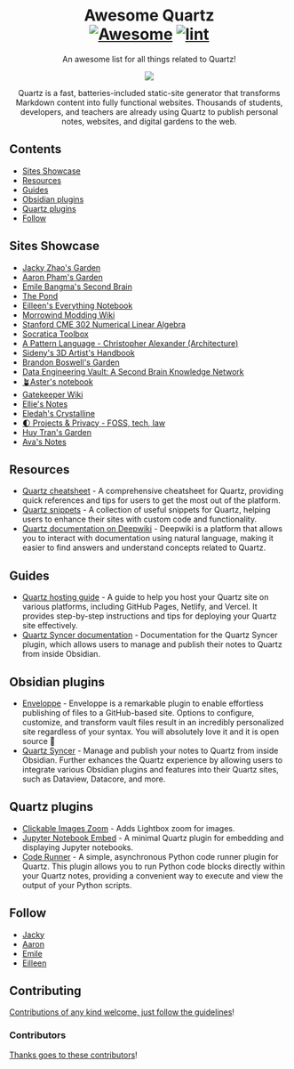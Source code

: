 <div align="center">

<!-- title -->

<!--lint ignore no-dead-urls-->

# Awesome Quartz<br> [![Awesome](https://awesome.re/badge.svg)](https://awesome.re) [![lint](https://github.com/quartz-community/awesome-quartz/actions/workflows/lint.yaml/badge.svg)](https://github.com/quartz-community/awesome-quartz/actions/workflows/lint.yaml)

<!-- subtitle -->

An awesome list for all things related to Quartz!

<!-- image -->

<a href="https://quartz.jzhao.xyz/" target="_blank" rel="noopener noreferrer">
  <img src="./og-image.png" />
</a>

<!-- description -->

Quartz is a fast, batteries-included static-site generator that transforms Markdown content into fully functional websites. Thousands of students, developers, and teachers are already using Quartz to publish personal notes, websites, and digital gardens to the web.

</div>

<!-- TOC -->

## Contents

- [Sites Showcase](#sites-showcase)
- [Resources](#resources)
- [Guides](#guides)
- [Obsidian plugins](#obsidian-plugins)
- [Quartz plugins](#quartz-plugins)
- [Follow](#follow)

<!-- CONTENT -->

## Sites Showcase

<!-- list of showcase sites using Quartz -->

- [Jacky Zhao's Garden](https://jzhao.xyz/)
- [Aaron Pham's Garden](https://aarnphm.xyz/)
- [Emile Bangma's Second Brain](https://www.emilebangma.com/)
- [The Pond](https://turntrout.com/welcome)
- [Eilleen's Everything Notebook](https://quartz.eilleeenz.com/)
- [Morrowind Modding Wiki](https://morrowind-modding.github.io/)
- [Stanford CME 302 Numerical Linear Algebra](https://ericdarve.github.io/NLA/)
- [Socratica Toolbox](https://toolbox.socratica.info/)
- [A Pattern Language - Christopher Alexander (Architecture)](https://patternlanguage.cc/)
- [Sideny's 3D Artist's Handbook](https://sidney-eliot.github.io/3d-artists-handbook/)
- [Brandon Boswell's Garden](https://brandonkboswell.com)
- [Data Engineering Vault: A Second Brain Knowledge Network](https://vault.ssp.sh/)
- [🪴Aster's notebook](https://notes.asterhu.com)
- [Gatekeeper Wiki](https://www.gatekeeper.wiki)
- [Ellie's Notes](https://ellie.wtf)
- [Eledah's Crystalline](https://blog.eledah.ir/)
- [🌓 Projects & Privacy - FOSS, tech, law](https://be-far.com)
- [Huy Tran's Garden](https://huytrannn.me/)
- [Ava's Notes](https://notes.avas.space)

## Resources

<!-- list of resources related to Quartz -->

- [Quartz cheatsheet](https://quartz.eilleeenz.com/Quartz-Cheatsheet) - A comprehensive cheatsheet for Quartz, providing quick references and tips for users to get the most out of the platform.
- [Quartz snippets](https://quartz.eilleeenz.com/Quartz-Snippets) - A collection of useful snippets for Quartz, helping users to enhance their sites with custom code and functionality.
- [Quartz documentation on Deepwiki](https://deepwiki.com/jackyzha0/quartz) - Deepwiki is a platform that allows you to interact with documentation using natural language, making it easier to find answers and understand concepts related to Quartz.

## Guides

<!-- list of guides to help users get started with Quartz -->

- [Quartz hosting guide](https://quartz.jzhao.xyz/hosting) - A guide to help you host your Quartz site on various platforms, including GitHub Pages, Netlify, and Vercel. It provides step-by-step instructions and tips for deploying your Quartz site effectively.
- [Quartz Syncer documentation](https://saberzero1.github.io/quartz-syncer-docs/) - Documentation for the Quartz Syncer plugin, which allows users to manage and publish their notes to Quartz from inside Obsidian.

## Obsidian plugins

<!-- list of Obsidian plugins that are useful for Quartz users -->

- [Enveloppe](https://enveloppe.ovh/) - Enveloppe is a remarkable plugin to enable effortless publishing of files to a GitHub-based site. Options to configure, customize, and transform vault files result in an incredibly personalized site regardless of your syntax. You will absolutely love it and it is open source 💙
- [Quartz Syncer](https://github.com/saberzero1/quartz-syncer) - Manage and publish your notes to Quartz from inside Obsidian. Further exhances the Quartz experience by allowing users to integrate various Obsidian plugins and features into their Quartz sites, such as Dataview, Datacore, and more.

## Quartz plugins

<!-- list of Quartz plugins -->

- [Clickable Images Zoom](https://github.com/vazome/quartz-clickable-images-zoom-plugin) - Adds Lightbox zoom for images.
- [Jupyter Notebook Embed](https://github.com/vazome/quartz-jupyter-embed-display) - A minimal Quartz plugin for embedding and displaying Jupyter notebooks.
- [Code Runner](https://github.com/Gassandrid/Quartz_CodeRunner_Plugin) - A simple, asynchronous Python code runner plugin for Quartz. This plugin allows you to run Python code blocks directly within your Quartz notes, providing a convenient way to execute and view the output of your Python scripts.

<!-- END CONTENT -->

## Follow

- [Jacky](https://github.com/jackyzha0)
- [Aaron](https://github.com/aarnphm)
- [Emile](https://github.com/saberzero1)
- [Eilleen](https://github.com/fanteastick)

## Contributing

[Contributions of any kind welcome, just follow the guidelines](contributing.md)!

### Contributors

[Thanks goes to these contributors](https://github.com/quartz-community/awesome-quartz/graphs/contributors)!
